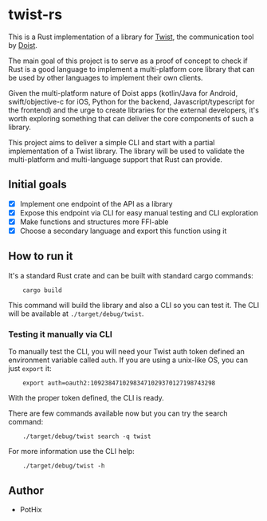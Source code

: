# twist-rs

This is a Rust implementation of a library for [Twist](http://twist.com), the
communication tool by [Doist](https://doist.com).

The main goal of this project is to serve as a proof of concept to check if
Rust is a good language to implement a multi-platform core library that can be
used by other languages to implement their own clients.

Given the multi-platform nature of Doist apps (kotlin/Java for Android,
swift/objective-c for iOS, Python for the backend, Javascript/typescript for
the frontend) and the urge to create libraries for the external developers,
it's worth exploring something that can deliver the core components of such a
library.

This project aims to deliver a simple CLI and start with a partial
implementation of a Twist library. The library will be used to validate the
multi-platform and multi-language support that Rust can provide.

## Initial goals

* [x] Implement one endpoint of the API as a library
* [x] Expose this endpoint via CLI for easy manual testing and CLI exploration
* [x] Make functions and structures more FFI-able
* [x] Choose a secondary language and export this function using it

## How to run it

It's a standard Rust crate and can be built with standard cargo commands:

        cargo build

This command will build the library and also a CLI so you can test it. The CLI
will be available at `./target/debug/twist`.

### Testing it manually via CLI

To manually test the CLI, you will need your Twist auth token defined an
environment variable called `auth`. If you are using a unix-like OS, you can
just `export` it:

        export auth=oauth2:10923847102983471029370127198743298

With the proper token defined, the CLI is ready.

There are few commands available now but you can try the search command:

        ./target/debug/twist search -q twist

For more information use the CLI help:

        ./target/debug/twist -h

## Author

* PotHix <pothix at pothix dot com>
